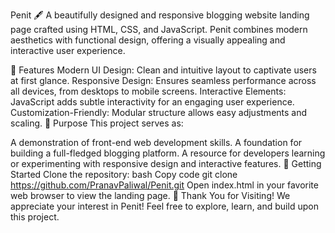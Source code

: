 Penit 🖋️
A beautifully designed and responsive blogging website landing page crafted using HTML, CSS, and JavaScript. Penit combines modern aesthetics with functional design, offering a visually appealing and interactive user experience.

🌟 Features
Modern UI Design: Clean and intuitive layout to captivate users at first glance.
Responsive Design: Ensures seamless performance across all devices, from desktops to mobile screens.
Interactive Elements: JavaScript adds subtle interactivity for an engaging user experience.
Customization-Friendly: Modular structure allows easy adjustments and scaling.
🎯 Purpose
This project serves as:

A demonstration of front-end web development skills.
A foundation for building a full-fledged blogging platform.
A resource for developers learning or experimenting with responsive design and interactive features.
🚀 Getting Started
Clone the repository:
bash
Copy code
git clone https://github.com/PranavPaliwal/Penit.git
Open index.html in your favorite web browser to view the landing page.
🙏 Thank You for Visiting!
We appreciate your interest in Penit! Feel free to explore, learn, and build upon this project.
